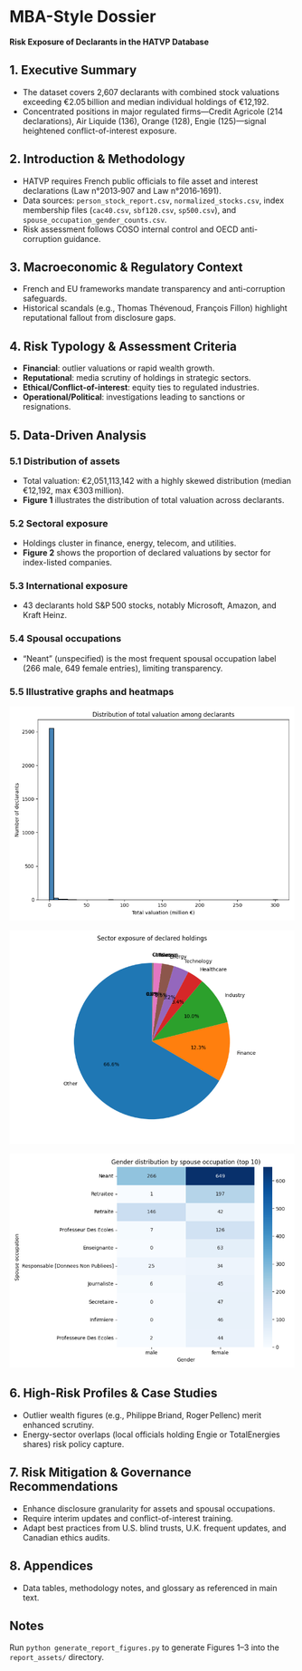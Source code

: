 # MBA-Style Dossier
**Risk Exposure of Declarants in the HATVP Database**

## 1. Executive Summary
- The dataset covers 2,607 declarants with combined stock valuations exceeding €2.05 billion and median individual holdings of €12,192.
- Concentrated positions in major regulated firms—Credit Agricole (214 declarations), Air Liquide (136), Orange (128), Engie (125)—signal heightened conflict-of-interest exposure.

## 2. Introduction & Methodology
- HATVP requires French public officials to file asset and interest declarations (Law n°2013‑907 and Law n°2016‑1691).
- Data sources: `person_stock_report.csv`, `normalized_stocks.csv`, index membership files (`cac40.csv`, `sbf120.csv`, `sp500.csv`), and `spouse_occupation_gender_counts.csv`.
- Risk assessment follows COSO internal control and OECD anti-corruption guidance.

## 3. Macroeconomic & Regulatory Context
- French and EU frameworks mandate transparency and anti-corruption safeguards.
- Historical scandals (e.g., Thomas Thévenoud, François Fillon) highlight reputational fallout from disclosure gaps.

## 4. Risk Typology & Assessment Criteria
- **Financial**: outlier valuations or rapid wealth growth.
- **Reputational**: media scrutiny of holdings in strategic sectors.
- **Ethical/Conflict-of-interest**: equity ties to regulated industries.
- **Operational/Political**: investigations leading to sanctions or resignations.

## 5. Data-Driven Analysis
### 5.1 Distribution of assets
- Total valuation: €2,051,113,142 with a highly skewed distribution (median €12,192, max €303 million).
- **Figure 1** illustrates the distribution of total valuation across declarants.

### 5.2 Sectoral exposure
- Holdings cluster in finance, energy, telecom, and utilities.
- **Figure 2** shows the proportion of declared valuations by sector for index-listed companies.

### 5.3 International exposure
- 43 declarants hold S&P 500 stocks, notably Microsoft, Amazon, and Kraft Heinz.

### 5.4 Spousal occupations
- “Neant” (unspecified) is the most frequent spousal occupation label (266 male, 649 female entries), limiting transparency.

### 5.5 Illustrative graphs and heatmaps
![Figure 1: Asset distribution histogram](report_assets/fig1_asset_distribution.png)

![Figure 2: Sector exposure pie chart](report_assets/fig2_sector_exposure.png)

![Figure 3: Gender distribution heatmap for spouse occupations](report_assets/fig3_spouse_gender_heatmap.png)

## 6. High-Risk Profiles & Case Studies
- Outlier wealth figures (e.g., Philippe Briand, Roger Pellenc) merit enhanced scrutiny.
- Energy-sector overlaps (local officials holding Engie or TotalEnergies shares) risk policy capture.

## 7. Risk Mitigation & Governance Recommendations
- Enhance disclosure granularity for assets and spousal occupations.
- Require interim updates and conflict-of-interest training.
- Adapt best practices from U.S. blind trusts, U.K. frequent updates, and Canadian ethics audits.

## 8. Appendices
- Data tables, methodology notes, and glossary as referenced in main text.

## Notes
Run `python generate_report_figures.py` to generate Figures 1–3 into the `report_assets/` directory.
